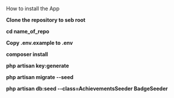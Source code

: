 How to install the App

__Clone the repository to seb root__

__cd name_of_repo__

__Copy .env.example to .env__

__composer install__ 

__php artisan key:generate__

__php artisan migrate --seed__ 

__php artisan db:seed --class=AchievementsSeeder BadgeSeeder__

